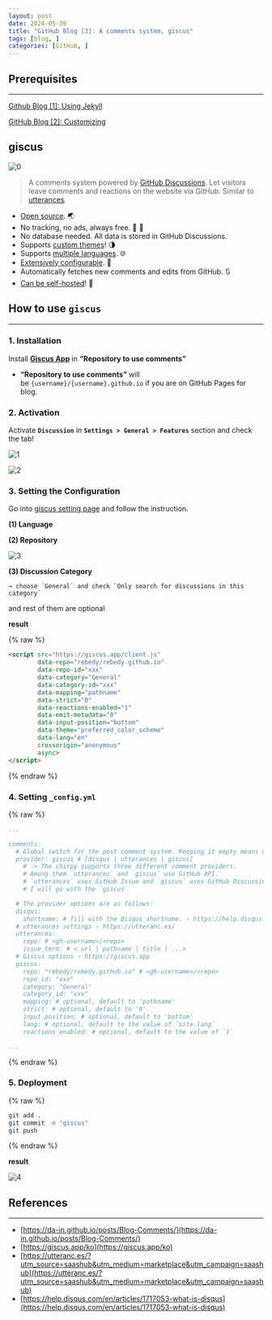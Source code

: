```yaml
---
layout: post
date: 2024-05-30
title: "GitHub Blog [3]: A comments system, giscus"
tags: [blog, ]
categories: [GitHub, ]
---
```



 



## Prerequisites


---


[Github Blog [1]: Using Jekyll](https://rebedy.github.io/posts/Github-Blog-1-Using-Jekyll/)


[GitHub Blog [2]: Customizing](https://rebedy.github.io/posts/GitHub-Blog-2-Customizing/)



## giscus


![0](/assets/img/2024-05-30-GitHub-Blog-[3]:-A-comments-system,-giscus.md/0.png)


> A comments system powered by [GitHub Discussions](https://docs.github.com/en/discussions). Let visitors leave comments and reactions on the website via GitHub. Similar to [utterances](https://github.com/utterance/utterances).

- [Open source](https://github.com/giscus/giscus). 🌏
- No tracking, no ads, always free. 📡 🚫
- No database needed. All data is stored in GitHub Discussions.
- Supports [custom themes](https://github.com/giscus/giscus/blob/main/ADVANCED-USAGE.md#data-theme)! 🌗
- Supports [multiple languages](https://github.com/giscus/giscus/blob/main/CONTRIBUTING.md#adding-localizations). 🌐
- [Extensively configurable](https://github.com/giscus/giscus/blob/main/ADVANCED-USAGE.md). 🔧
- Automatically fetches new comments and edits from GitHub. 🔃
- [Can be self-hosted](https://github.com/giscus/giscus/blob/main/SELF-HOSTING.md)! 🤳


## **How to use** **`giscus`** 


---



### 1. Installation


Install [**Giscus App**](https://github.com/apps/giscus) in **“Repository to use comments”**

- **“Repository to use comments”** will be `{username}/{username}.github.io` if you are on GitHub Pages for blog.


### 2. Activation


Activate **`Discussion`** in **`Settings > General > Features`** section and check the tab!


![1](/assets/img/2024-05-30-GitHub-Blog-[3]:-A-comments-system,-giscus.md/1.png)


![2](/assets/img/2024-05-30-GitHub-Blog-[3]:-A-comments-system,-giscus.md/2.png)



### 3. Setting the Configuration


Go into [giscus setting page](https://giscus.app/ko) and follow the instruction.


**(1) Language**


**(2) Repository**


![3](/assets/img/2024-05-30-GitHub-Blog-[3]:-A-comments-system,-giscus.md/3.png)


**(3) Discussion Category** 


	→ choose `General` and check `Only search for discussions in this category`


and rest of them are optional


**result**



{% raw %}
```html
<script src="https://giscus.app/client.js"
        data-repo="rebedy/rebedy.github.io"
        data-repo-id="xxx"
        data-category="General"
        data-category-id="xxx"
        data-mapping="pathname"
        data-strict="0"
        data-reactions-enabled="1"
        data-emit-metadata="0"
        data-input-position="bottom"
        data-theme="preferred_color_scheme"
        data-lang="en"
        crossorigin="anonymous"
        async>
</script>
```
{% endraw %}




### 4. Setting `_config.yml`



{% raw %}
```yaml
...

comments:
  # Global switch for the post comment system. Keeping it empty means disabled.
  provider: giscus # [disqus | utterances | giscus]
	# -> The chirpy supports three different comment providers.
	# Among them `utterances` and `giscus` use GitHub API.
	# `utterances` uses GitHub Issue and `giscus` uses GitHub Discussion.
	# I will go with the `giscus`

  # The provider options are as follows:
  disqus:
    shortname: # fill with the Disqus shortname. › https://help.disqus.com/en/articles/1717111-what-s-a-shortname
  # utterances settings › https://utteranc.es/
  utterances:
    repo: # <gh-username>/<repo>
    issue_term: # < url | pathname | title | ...>
  # Giscus options › https://giscus.app
  giscus:
    repo: "rebedy/rebedy.github.io" # <gh-username>/<repo>
    repo_id: "xxx"
    category: "General"
    category_id: "xxx"
    mapping: # optional, default to 'pathname'
    strict: # optional, default to '0'
    input_position: # optional, default to 'bottom'
    lang: # optional, default to the value of `site.lang`
    reactions_enabled: # optional, default to the value of `1`

...
```
{% endraw %}




### 5. Deployment



{% raw %}
```bash
git add .
git commit -m "giscus"
git push
```
{% endraw %}



**result**


![4](/assets/img/2024-05-30-GitHub-Blog-[3]:-A-comments-system,-giscus.md/4.png)



## References


---

- [https://da-in.github.io/posts/Blog-Comments/](https://da-in.github.io/posts/Blog-Comments/)
- [https://giscus.app/ko](https://giscus.app/ko)
- [https://utteranc.es/?utm_source=saashub&utm_medium=marketplace&utm_campaign=saashub](https://utteranc.es/?utm_source=saashub&utm_medium=marketplace&utm_campaign=saashub)
- [https://help.disqus.com/en/articles/1717053-what-is-disqus](https://help.disqus.com/en/articles/1717053-what-is-disqus)
